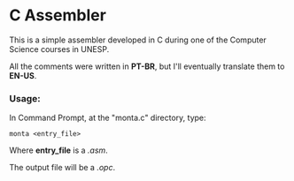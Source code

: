 # C Assembler
This is a simple assembler developed in C during one of the Computer Science courses in UNESP.

All the comments were written in **PT-BR**, but I'll eventually translate them to **EN-US**.

### Usage:

In Command Prompt, at the "monta.c" directory, type:

  `monta <entry_file>`
  
Where **entry_file** is a *.asm*.

The output file will be a *.opc*.

